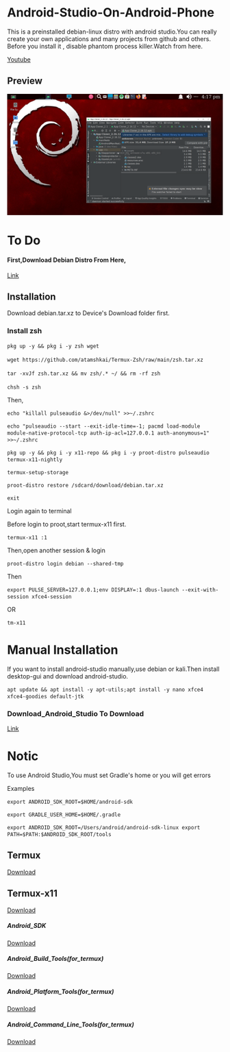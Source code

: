 # Android-Studio-On-Android-Phone

This is a preinstalled debian-linux distro with android studio.You can really create your own applications and many projects from github and others.
Before you install it , disable phantom process killer.Watch from here.

[Youtube](https://youtu.be/UxmQSETvAOc)

## Preview

![](https://raw.githubusercontent.com/atamshkai/Android-Studio-On-Android-Phone/main/Debian%20Android%20Studio.png)

# To Do

#### First,Download Debian Distro From Here,

[Link](https://www.mediafire.com/file/grzre0zxsrwmxkc/debian.tar.xz/file)

## Installation

Download debian.tar.xz to Device's Download folder first.

### Install zsh

```
pkg up -y && pkg i -y zsh wget

wget https://github.com/atamshkai/Termux-Zsh/raw/main/zsh.tar.xz

tar -xvJf zsh.tar.xz && mv zsh/.* ~/ && rm -rf zsh

chsh -s zsh
```

Then,

```
echo "killall pulseaudio &>/dev/null" >>~/.zshrc
```

``` 
echo "pulseaudio --start --exit-idle-time=-1; pacmd load-module module-native-protocol-tcp auth-ip-acl=127.0.0.1 auth-anonymous=1" >>~/.zshrc
```

```
pkg up -y && pkg i -y x11-repo && pkg i -y proot-distro pulseaudio termux-x11-nightly
```

``` 
termux-setup-storage
```

``` 
proot-distro restore /sdcard/download/debian.tar.xz
```

```
exit
```

Login again to terminal

Before login to proot,start termux-x11 first.
 
```
termux-x11 :1
```
 
Then,open another session & login
 
```
proot-distro login debian --shared-tmp
```
 
Then
 
```
export PULSE_SERVER=127.0.0.1;env DISPLAY=:1 dbus-launch --exit-with-session xfce4-session
```
 
OR 
 
```
tm-x11
```

# Manual Installation


If you want to install android-studio manually,use debian or kali.Then install desktop-gui and download android-studio.


```
apt update && apt install -y apt-utils;apt install -y nano xfce4 xfce4-goodies default-jtk
```

### Download_Android_Studio To Download

[Link](https://www.androiddevtools.cn/android-studio) 

# Notic

To use Android Studio,You must set Gradle's home or you will get errors

Examples

```
export ANDROID_SDK_ROOT=$HOME/android-sdk
```
```
export GRADLE_USER_HOME=$HOME/.gradle
```
```
export ANDROID_SDK_ROOT=/Users/android/android-sdk-linux export PATH=$PATH:$ANDROID_SDK_ROOT/tools
```

## Termux

[Download](https://github.com/termux/termux-app/releases/download/v0.118.0/termux-app_v0.118.0+github-debug_universal.apk)

## Termux-x11

[Download](https://archive.org/download/termux-x11/app-universal-debug.apk)

##### Android_SDK 

[Download](https://github.com/AndroidIDEOfficial/androidide-tools/releases/download/sdk/android-sdk.tar.xz)

##### Android_Build_Tools(for_termux)

[Download](https://github.com/AndroidIDEOfficial/androidide-tools/releases/download/v33.0.3/build-tools-33.0.3-aarch64.tar.xz)

##### Android_Platform_Tools(for_termux)

[Download](https://github.com/AndroidIDEOfficial/androidide-tools/releases/download/v33.0.3/platform-tools-33.0.3-aarch64.tar.xz)

##### Android_Command_Line_Tools(for_termux)


[Download](https://github.com/AndroidIDEOfficial/androidide-tools/releases/download/sdk/cmdline-tools.tar.xz)
